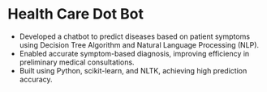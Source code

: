 # Health Care Dot Bot
* Developed a chatbot to predict diseases based on patient symptoms using Decision Tree Algorithm and Natural Language Processing (NLP).
* Enabled accurate symptom-based diagnosis, improving efficiency in preliminary medical consultations.
* Built using Python, scikit-learn, and NLTK, achieving high prediction accuracy.
